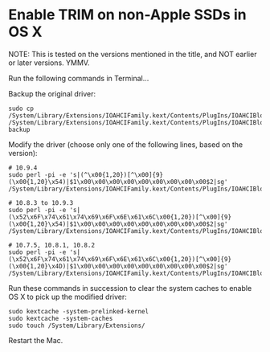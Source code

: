 # Enable TRIM on non-Apple SSDs in OS X

NOTE: This is tested on the versions mentioned in the title, and NOT earlier or later versions. YMMV.

Run the following commands in Terminal…

Backup the original driver:

```
sudo cp /System/Library/Extensions/IOAHCIFamily.kext/Contents/PlugIns/IOAHCIBlockStorage.kext/Contents/MacOS/IOAHCIBlockStorage /System/Library/Extensions/IOAHCIFamily.kext/Contents/PlugIns/IOAHCIBlockStorage.kext/Contents/MacOS/IOAHCIBlockStorage-backup
```

Modify the driver (choose only one of the following lines, based on the version):

```
# 10.9.4
sudo perl -pi -e 's|(^\x00{1,20})[^\x00]{9}(\x00{1,20}\x54)|$1\x00\x00\x00\x00\x00\x00\x00\x00\x00$2|sg' /System/Library/Extensions/IOAHCIFamily.kext/Contents/PlugIns/IOAHCIBlockStorage.kext/Contents/MacOS/IOAHCIBlockStorage

# 10.8.3 to 10.9.3
sudo perl -pi -e 's|(\x52\x6F\x74\x61\x74\x69\x6F\x6E\x61\x6C\x00{1,20})[^\x00]{9}(\x00{1,20}\x54)|$1\x00\x00\x00\x00\x00\x00\x00\x00\x00$2|sg' /System/Library/Extensions/IOAHCIFamily.kext/Contents/PlugIns/IOAHCIBlockStorage.kext/Contents/MacOS/IOAHCIBlockStorage

# 10.7.5, 10.8.1, 10.8.2
sudo perl -pi -e 's|(\x52\x6F\x74\x61\x74\x69\x6F\x6E\x61\x6C\x00{1,20})[^\x00]{9}(\x00{1,20}\x4D)|$1\x00\x00\x00\x00\x00\x00\x00\x00\x00$2|sg' /System/Library/Extensions/IOAHCIFamily.kext/Contents/PlugIns/IOAHCIBlockStorage.kext/Contents/MacOS/IOAHCIBlockStorage
```

Run these commands in succession to clear the system caches to enable OS X to pick up the modified driver:

```
sudo kextcache -system-prelinked-kernel
sudo kextcache -system-caches
sudo touch /System/Library/Extensions/
```

Restart the Mac.